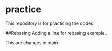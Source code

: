 # practice
This repository is for practicing the codes

##Rebasing
Adding a line for rebasing example..

This are changes in main..
